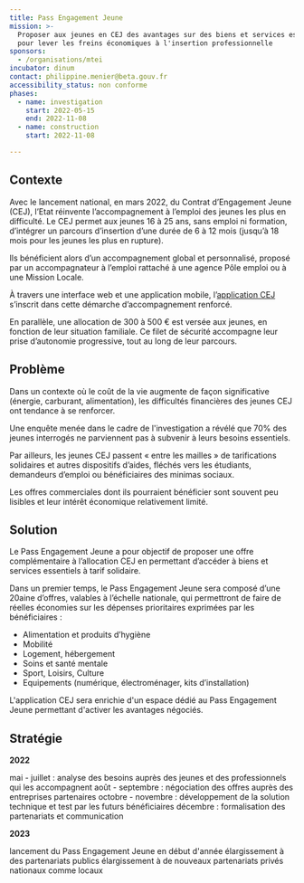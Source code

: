 ```yaml
---
title: Pass Engagement Jeune
mission: >-
  Proposer aux jeunes en CEJ des avantages sur des biens et services essentiels
  pour lever les freins économiques à l'insertion professionnelle
sponsors:
  - /organisations/mtei
incubator: dinum
contact: philippine.menier@beta.gouv.fr
accessibility_status: non conforme
phases:
  - name: investigation
    start: 2022-05-15
    end: 2022-11-08
  - name: construction
    start: 2022-11-08

---
```


## Contexte

Avec le lancement national, en mars 2022, du Contrat d’Engagement Jeune (CEJ), l’Etat réinvente l’accompagnement à l’emploi des jeunes les plus en difficulté. Le CEJ permet aux jeunes 16 à 25 ans, sans emploi ni formation, d’intégrer un parcours d’insertion d’une durée de 6 à 12 mois (jusqu’à 18 mois pour les jeunes les plus en rupture).

Ils bénéficient alors d’un accompagnement global et personnalisé, proposé par un accompagnateur à l’emploi rattaché à une agence Pôle emploi ou à une Mission Locale. 

À travers une interface web et une application mobile, l’[application CEJ](https://beta.gouv.fr/startups/l-application-du-cej.html) s’inscrit dans cette démarche d’accompagnement renforcé. 

En parallèle, une allocation de 300 à 500 € est versée aux jeunes, en fonction de leur situation familiale. Ce filet de sécurité accompagne leur prise d’autonomie progressive, tout au long de leur parcours. 

## Problème

Dans un contexte où le coût de la vie augmente de façon significative (énergie, carburant, alimentation), les difficultés financières des jeunes CEJ ont tendance à se renforcer. 

U﻿ne enquête menée dans le cadre de l'investigation a révélé que 70% des jeunes interrogés ne parviennent pas à subvenir à leurs besoins essentiels.  

Par ailleurs, les jeunes CEJ passent « entre les mailles » de tarifications solidaires et autres dispositifs d’aides, fléchés vers les étudiants, demandeurs d’emploi ou bénéficiaires des minimas sociaux. 

L﻿es offres commerciales dont ils pourraient bénéficier sont souvent peu lisibles et leur intérêt économique relativement limité.  

## Solution

Le Pass Engagement Jeune a pour objectif de proposer une offre complémentaire à l’allocation CEJ en permettant d’accéder à biens et services essentiels à tarif solidaire. 

Dans un premier temps, le Pass Engagement Jeune sera composé d’une 20aine d’offres, valables à l’échelle nationale, qui permettront de faire de réelles économies sur les dépenses prioritaires exprimées par les bénéficiaires : 

* Alimentation et produits d’hygiène 
* Mobilité
* Logement, hébergement 
* Soins et santé mentale  
* Sport, Loisirs, Culture 
* Equipements (numérique, électroménager, kits d’installation)   

L'application CEJ sera enrichie d'un espace dédié au Pass Engagement Jeune permettant d'activer les avantages négociés. 

## Stratégie

**2﻿022**

mai - juillet : analyse des besoins auprès des jeunes et des professionnels qui les accompagnent 
août - septembre : négociation des offres auprès des entreprises partenaires 
octobre - novembre : développement de la solution technique et test par les futurs bénéficiaires
décembre : formalisation des partenariats et communication 

**2﻿023**

lancement du Pass Engagement Jeune en début d'année
élargissement à des partenariats publics 
élargissement à de nouveaux partenariats privés nationaux comme locaux